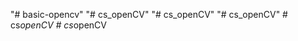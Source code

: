 "# basic-opencv" 
"# cs_openCV" 
"# cs_openCV" 
"# cs_openCV" 
#   c s _ o p e n C V  
 #   c s _ o p e n C V  
 